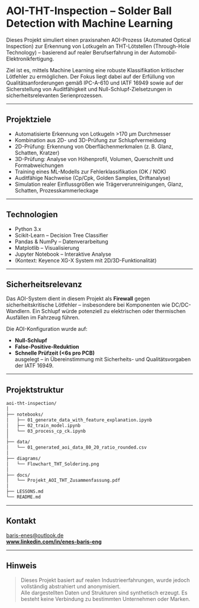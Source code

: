 #  AOI-THT-Inspection – Solder Ball Detection with Machine Learning

Dieses Projekt simuliert einen praxisnahen AOI-Prozess (Automated Optical Inspection) zur Erkennung von Lotkugeln an THT-Lötstellen (Through-Hole Technology) – basierend auf realer Berufserfahrung in der Automobil-Elektronikfertigung.

Ziel ist es, mittels Machine Learning eine robuste Klassifikation kritischer Lötfehler zu ermöglichen. Der Fokus liegt dabei auf der Erfüllung von Qualitätsanforderungen gemäß IPC-A-610 und IATF 16949 sowie auf der Sicherstellung von Auditfähigkeit und Null-Schlupf-Zielsetzungen in sicherheitsrelevanten Serienprozessen.

---

##  Projektziele

- Automatisierte Erkennung von Lotkugeln >170 µm Durchmesser
- Kombination aus 2D- und 3D-Prüfung zur Schlupfvermeidung
- 2D-Prüfung: Erkennung von Oberflächenmerkmalen (z. B. Glanz, Schatten, Kratzer)
- 3D-Prüfung: Analyse von Höhenprofil, Volumen, Querschnitt und Formabweichungen
- Training eines ML-Modells zur Fehlerklassifikation (OK / NOK)
- Auditfähige Nachweise (Cp/Cpk, Golden Samples, Driftanalyse)
- Simulation realer Einflussgrößen wie Trägerverunreinigungen, Glanz, Schatten, Prozesskammerleckage

---

##  Technologien

- Python 3.x  
- Scikit-Learn – Decision Tree Classifier  
- Pandas & NumPy – Datenverarbeitung  
- Matplotlib – Visualisierung  
- Jupyter Notebook – Interaktive Analyse  
- (Kontext: Keyence XG-X System mit 2D/3D-Funktionalität)

---

##  Sicherheitsrelevanz

Das AOI-System dient in diesem Projekt als **Firewall** gegen sicherheitskritische Lötfehler – insbesondere bei Komponenten wie DC/DC-Wandlern. Ein Schlupf würde potenziell zu elektrischen oder thermischen Ausfällen im Fahrzeug führen.

Die AOI-Konfiguration wurde auf:
- **Null-Schlupf**
- **False-Positive-Reduktion**
- **Schnelle Prüfzeit (<6s pro PCB)**  
ausgelegt – in Übereinstimmung mit Sicherheits- und Qualitätsvorgaben der IATF 16949.

---

##  Projektstruktur

```bash
aoi-tht-inspection/
│
├── notebooks/
│   ├── 01_generate_data_with_feature_explanation.ipynb
│   ├── 02_train_model.ipynb
│   └── 03_process_cp_ck.ipynb
│
├── data/
│   └── 01_generated_aoi_data_80_20_ratio_rounded.csv
│
├── diagrams/
│   └── Flowchart_THT_Soldering.png
│
├── docs/
│   └── Projekt_AOI_THT_Zusammenfassung.pdf
│
├── LESSONS.md
└── README.md
```

---

##  Kontakt

 [baris-enes@outlook.de](mailto:baris-enes@outlook.de)  
**www.linkedin.com/in/enes-baris-eng**

---

##  Hinweis

> Dieses Projekt basiert auf realen Industrieerfahrungen, wurde jedoch vollständig abstrahiert und anonymisiert.  
> Alle dargestellten Daten und Strukturen sind synthetisch erzeugt. Es besteht keine Verbindung zu bestimmten Unternehmen oder Marken.

